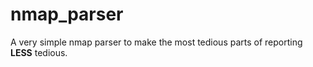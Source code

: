 # nmap_parser
A very simple nmap parser to make the most tedious parts of reporting **LESS** tedious. 
